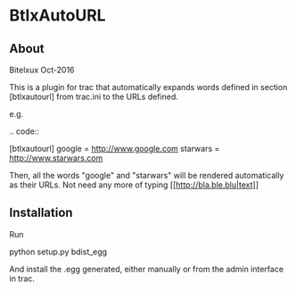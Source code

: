 BtlxAutoURL
===========

About
-----

Bitelxux Oct-2016

This is a plugin for trac that automatically expands
words defined in section [btlxautourl] from trac.ini
to the URLs defined.

e.g.

.. code::

  [btlxautourl]
  google = http://www.google.com
  starwars = http://www.starwars.com

Then, all the words "google" and "starwars" will be
rendered automatically as their URLs. Not need any
more of typing [[http://bla.ble.blu|text]]

Installation
------------

Run

python setup.py bdist_egg

And install the .egg generated, either manually or from the admin
interface in trac.


